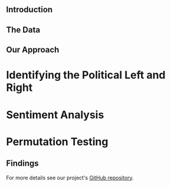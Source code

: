## Introduction

## The Data

## Our Approach
# Identifying the Political Left and Right

# Sentiment Analysis

# Permutation Testing

## Findings


For more details see our project's [GitHub repository](https://github.com/hbpeters/2016-2020_elections_on_twitter).
